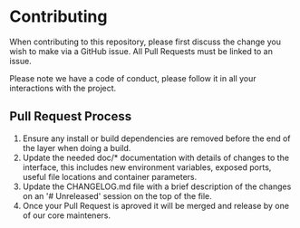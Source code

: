 # Contributing

When contributing to this repository, please first discuss the change you wish to make via a GitHub issue.
All Pull Requests must be linked to an issue.

Please note we have a code of conduct, please follow it in all your interactions with the project.

## Pull Request Process

1. Ensure any install or build dependencies are removed before the end of the layer when doing a
   build.
2. Update the needed doc/* documentation with details of changes to the interface, this includes
   new environment variables, exposed ports, useful file locations and container parameters.
3. Update the CHANGELOG.md file with a brief description of the changes on an '# Unreleased' session
   on the top of the file.
4. Once your Pull Request is aproved it will be merged and release by one of our core mainteners.
